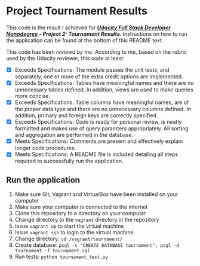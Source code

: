 Project Tournament Results
=============

This code is the result I achieved for ***[Udacity Full Stack Developer Nanodegree](https://www.udacity.com/course/nd004) - Project 2: Tournament Results***.
Instructions on how to run the application can be found at the bottom of this README text.

This code has been *reviewd by me*. According to me, based on the rubric
used by the Udacity reviewer, this code at least:
- [x] Exceeds Specifications: The module passes the unit tests; and
  separately, one or more of the extra credit options are implemented.
- [x] Exceeds Specifications: Tables have meaningful names and there are
  no unnecessary tables defined. In addition, views are used to make
  queries more concise.
- [x] Exceeds Specifications: Table columns have meaningful names, are of
  the proper data type and there are no unnecessary columns defined. In
  addition, primary and foreign keys are correctly specified.
- [x] Exceeds Specifications: Code is ready for personal review, is
  neatly formatted and makes use of query paramters appropriately. All
  sorting and aggregation are performed in the database.
- [x] Meets Specifications: Comments are present and effectively explain
  longer code procedures.
- [x] Meets Specifications: A README file is included detailing all
  steps required to successfully run the application.

## Run the application
1. Make sure Git, Vagrant and VirtualBox have been installed on your computer
2. Make sure your computer is connected to the internet
3. Clone this repository to a directory on your computer
4. Change directory to the ```vagrant``` directory in the repository
5. Issue ```vagrant up``` to start the virtual machine
6. Issue ```vagrant ssh``` to login to the virtual machine
7. Change directory: ```cd /vagrant/tournament/```
8. Create database: ```psql -c "CREATE DATABASE tournament"; psql -d tournament -f tournament.sql```
9. Run tests: ```python tournament_test.py```
